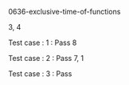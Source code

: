
0636-exclusive-time-of-functions

  3,   4

Test case : 1 : Pass
  8

Test case : 2 : Pass
  7,   1

Test case : 3 : Pass
